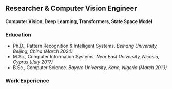 ## Researcher & Computer Vision Engineer
#### Computer Vision, Deep Learning, Transformers, State Space Model

### Education
- Ph.D., Pattern Recognition & Intelligent Systems. _Beihang University, Beijing, China (March 2024)_
- M.Sc., Computer Information Systems, _Near East University, Nicosia, Cyprus (July 2017)_
- B.Sc., Computer Science. _Bayero University, Kano, Nigeria (March 2013)_

### Work Experience
 
